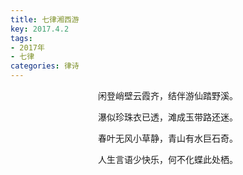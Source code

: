 ```yaml
---
title: 七律湘西游
key: 2017.4.2
tags: 
- 2017年 
- 七律
categories: 律诗
---
```


<p align="center">闲登峭壁云霞齐，结伴游仙踏野溪。
</p>
<p align="center">瀑似珍珠衣已透，滩成玉带路还迷。
</p>
<p align="center">春叶无风小草静，青山有水巨石奇。
</p>
<p align="center">人生言语少快乐，何不化蝶此处栖。
</p>
